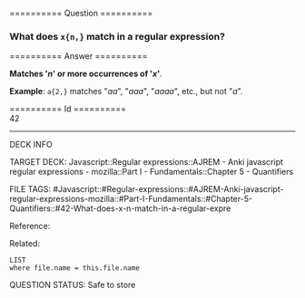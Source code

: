========== Question ==========  

### What does `x{n,}` match in a regular expression?  

========== Answer ==========  

**Matches '_n_' or more occurrences of '_x_'**.

**Example**: `a{2,}` matches "_aa_", "_aaa_", "_aaaa_", etc., but not "_a_".

========== Id ==========  
42

---

DECK INFO

TARGET DECK: Javascript::Regular expressions::AJREM - Anki javascript regular expressions - mozilla::Part I - Fundamentals::Chapter 5 - Quantifiers

FILE TAGS: #Javascript::#Regular-expressions::#AJREM-Anki-javascript-regular-expressions-mozilla::#Part-I-Fundamentals::#Chapter-5-Quantifiers::#42-What-does-x-n-match-in-a-regular-expre

Reference:

Related:

```dataview
LIST
where file.name = this.file.name
```


QUESTION STATUS: Safe to store
